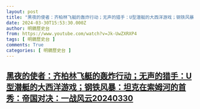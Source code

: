 ```yaml
---
layout: post
title: "黑夜的使者：齐柏林飞艇的轰炸行动；无声的猎手：U型潜艇的大西洋游戏；钢铁风暴：坦克在索姆河的首秀：帝国对决：一战风云20240330"
date: 2024-03-30T15:53:30.000Z
author: 明鏡歷史台
from: https://www.youtube.com/watch?v=Jk-UwZXRXP4
tags: [ 明鏡歷史台 ]
comments: True
categories: [ 明鏡歷史台 ]
---
```

<!--1711814010000-->
[黑夜的使者：齐柏林飞艇的轰炸行动；无声的猎手：U型潜艇的大西洋游戏；钢铁风暴：坦克在索姆河的首秀：帝国对决：一战风云20240330](https://www.youtube.com/watch?v=Jk-UwZXRXP4)
------

<div>

</div>
